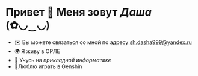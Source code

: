 Привет 👋 Меня зовут *Даша* (✿◡‿◡)
====================== 

*   ✉️ Вы можете связаться со мной по адресу [sh.dasha999@yandex.ru](mailto:sh.dasha999@yandex.ru)
*   🌍 Я живу в ОРЛЕ
*   🧠 Учусь на _прикладной информатике_
*   🦎Люблю играть в Genshin 
<!--
**DariSh19/DariSh19** is a ✨ _special_ ✨ repository because its `README.md` (this file) appears on your GitHub profile.

Here are some ideas to get you started:

- 🔭 I’m currently working on ...
- 🌱 I’m currently learning ...
- 👯 I’m looking to collaborate on ...
- 🤔 I’m looking for help with ...
- 💬 Ask me about ...
- 📫 How to reach me: ...
- 😄 Pronouns: ...
- ⚡ Fun fact: ...
-->
